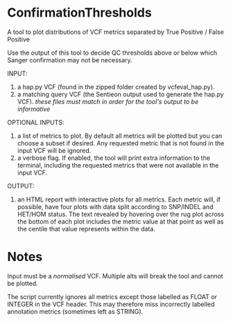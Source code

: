 # ConfirmationThresholds
A tool to plot distributions of VCF metrics separated by True Positive / False Positive

Use the output of this tool to decide QC thresholds above or below which Sanger confirmation may not be necessary.


INPUT:
1) a hap.py VCF (found in the zipped folder created by vcfeval_hap.py).
2) a matching query VCF (the Sentieon output used to generate the hap.py VCF).
*these files must match in order for the tool's output to be informative*

OPTIONAL INPUTS:
1) a list of metrics to plot. By default all metrics will be plotted but you can choose a subset if desired. Any requested metric that is not found in the input VCF will be ignored.
2) a verbose flag. If enabled, the tool will print extra information to the terminal, including the requested metrics that were not available in the input VCF.

OUTPUT:
1) an HTML report with interactive plots for all metrics. Each metric will, if possible, have four plots with data split according to SNP/INDEL and HET/HOM status. The text revealed by hovering over the rug plot across the bottom of each plot includes the metric value at that point as well as the centile that value represents within the data.


# Notes
Input must be a *normalised* VCF. Multiple alts will break the tool and cannot be plotted.

The script currently ignores all metrics except those labelled as FLOAT or INTEGER in the VCF header. This may therefore miss incorrectly labelled annotation metrics (sometimes left as STRING).